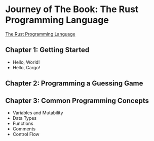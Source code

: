 # Journey of The Book: The Rust Programming Language
[The Rust Programming Language](https://doc.rust-lang.org/book/)

## Chapter 1: Getting Started
- Hello, World!
- Hello, Cargo!

## Chapter 2: Programming a Guessing Game

## Chapter 3: Common Programming Concepts
- Variables and Mutability
- Data Types
- Functions
- Comments
- Control Flow 
